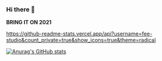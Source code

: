 ### Hi there 👋
**BRING IT ON 2021**

https://github-readme-stats.vercel.app/api?username=fee-studio&count_private=true&show_icons=true&theme=radical

[![Anurag's GitHub stats](https://github-readme-stats.vercel.app/api?username=fee-studio)](https://github.com/fee-studio)

<!--
**fee-studio/fee-studio** is a ✨ _special_ ✨ repository because its `README.md` (this file) appears on your GitHub profile.

Here are some ideas to get you started:

- 🔭 I’m currently working on ...
- 🌱 I’m currently learning ...
- 👯 I’m looking to collaborate on ...
- 🤔 I’m looking for help with ...
- 💬 Ask me about ...
- 📫 How to reach me: ...
- 😄 Pronouns: ...
- ⚡ Fun fact: ...
-->
